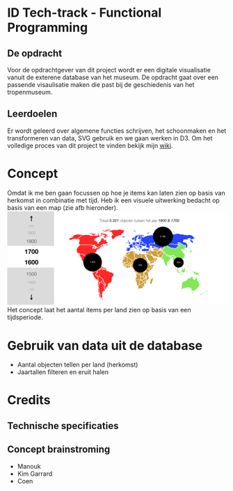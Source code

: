 # ID Tech-track - Functional Programming
## De opdracht
Voor de opdrachtgever van dit project wordt er een digitale visualisatie vanuit de exterene database van het museum. De opdracht gaat over een passende visaulisatie maken die past bij de geschiedenis van het tropenmuseum.

## Leerdoelen
Er wordt geleerd over algemene functies schrijven, het schoonmaken en het transformeren van data, SVG gebruik en we gaan werken in D3. Om het volledige proces van dit project te vinden bekijk mijn [wiki](https://github.com/RoyCsuka/functional-programming/wiki/logboek).

# Concept
Omdat ik me ben gaan focussen op hoe je items kan laten zien op basis van herkomst in combinatie met tijd. Heb ik een visuele uitwerking bedacht op basis van een map (zie afb hieronder).
![Concept uitwerking](https://github.com/RoyCsuka/assets/blob/master/concept-maps.jpg)
Het concept laat het aantal items per land zien op basis van een tijdsperiode.

# Gebruik van data uit de database
- Aantal objecten tellen per land (herkomst)
- Jaartallen filteren en eruit halen

# Credits


## Technische specificaties


## Concept brainstroming
- Manouk
- Kim Garrard
- Coen
